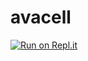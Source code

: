 # avacell
[![Run on Repl.it](https://repl.it/badge/github/ansariymahdi/avacell)](https://repl.it/github/ansariymahdi/avacell)